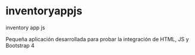 # inventoryappjs
inventory app js

Pequeña aplicación desarrollada para probar la integración de HTML, JS y Bootstrap 4


